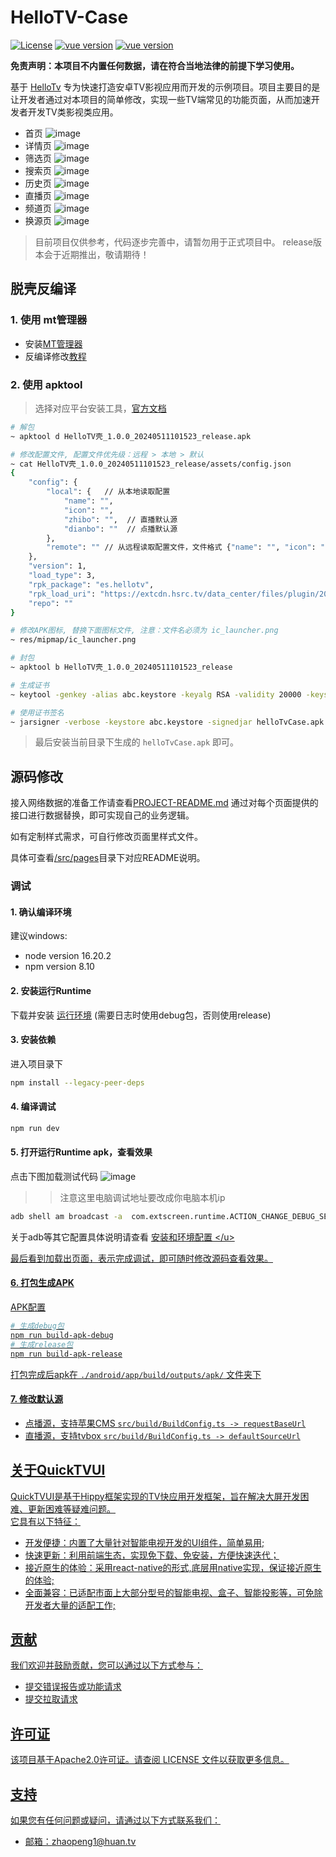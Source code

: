 # HelloTV-Case 
[![License](https://img.shields.io/badge/license-Apache2.0-blue.svg)](https://opensource.org/licenses/apache-2-0)
[![vue version](https://img.shields.io/badge/vue-3.2-green.svg)](https://github.com/vuejs/core)
[![vue version](https://img.shields.io/badge/@quicktvui/quicktvui3-latest-green.svg)](https://www.npmjs.com/package/@quicktvui/quicktvui3?activeTab=versions)

**免责声明：本项目不内置任何数据，请在符合当地法律的前提下学习使用。**

基于 [HelloTv](https://github.com/quicktvui/hellotv) 专为快速打造安卓TV影视应用而开发的示例项目。项目主要目的是让开发者通过对本项目的简单修改，实现一些TV端常见的功能页面，从而加速开发者开发TV类影视类应用。

* 首页
![image](doc/home.png)
* 详情页
![image](doc/detail.jpg)
* 筛选页
![image](doc/filter.png)
* 搜索页
![image](doc/search.png)
* 历史页
![image](doc/history.png)
* 直播页
![image](doc/live.jpg)
* 频道页
![image](doc/live-channel.jpg)
* 换源页
![image](doc/live-settings.png)

> 目前项目仅供参考，代码逐步完善中，请暂勿用于正式项目中。
> release版本会于近期推出，敬请期待！

## 脱壳反编译

### 1. 使用 mt管理器

* 安装[MT管理器](https://mt2.cn/download/)
* 反编译修改[教程](./doc/mt.mp4)

### 2. 使用 apktool

> 选择对应平台安装工具，[官方文档](https://apktool.org/docs/install)

```bash
# 解包
~ apktool d HelloTV壳_1.0.0_20240511101523_release.apk

# 修改配置文件, 配置文件优先级：远程 > 本地 > 默认
~ cat HelloTV壳_1.0.0_20240511101523_release/assets/config.json
{
    "config": {
        "local": {   // 从本地读取配置
            "name": "",
            "icon": "",
            "zhibo": "",  // 直播默认源
            "dianbo": ""  // 点播默认源
        },
        "remote": "" // 从远程读取配置文件，文件格式 {"name": "", "icon": "", "zhibo": "", "dianbo": ""}
    },
    "version": 1,
    "load_type": 3,
    "rpk_package": "es.hellotv",
    "rpk_load_uri": "https://extcdn.hsrc.tv/data_center/files/plugin/2024/04/18/b83e970b-deae-4db8-87e1-cec82531acab.zip",  // 从远程加载快应用代码包
    "repo": ""
}

# 修改APK图标, 替换下面图标文件, 注意：文件名必须为 ic_launcher.png
~ res/mipmap/ic_launcher.png

# 封包
~ apktool b HelloTV壳_1.0.0_20240511101523_release

# 生成证书
~ keytool -genkey -alias abc.keystore -keyalg RSA -validity 20000 -keystore abc.keystore

# 使用证书签名
~ jarsigner -verbose -keystore abc.keystore -signedjar helloTvCase.apk HelloTV壳_1.0.0_20240511101523_release/dist/HelloTV壳_1.0.0_20240511101523_release.apk abc.keystore
```

> 最后安装当前目录下生成的 `helloTvCase.apk` 即可。

## 源码修改

接入网络数据的准备工作请查看[PROJECT-README.md](PROJECT-README.md)
通过对每个页面提供的接口进行数据替换，即可实现自己的业务逻辑。

如有定制样式需求，可自行修改页面里样式文件。

具体可查看[/src/pages](./src/pages)目录下对应README说明。

### 调试

#### 1. 确认编译环境
建议windows:
- node version 16.20.2
- npm version 8.10

#### 2. 安装运行Runtime
下载并安装 [运行环境](http://v3.quicktvui.com/zh/resource/runtime.html) (需要日志时使用debug包，否则使用release)</b>

#### 3. 安装依赖
进入项目录下
```bash
npm install --legacy-peer-deps
```
#### 4. 编译调试
```bash
npm run dev
```
#### 5. 打开运行Runtime apk，查看效果
点击下图加载测试代码
![image](https://github.com/quicktvui/hellotv/assets/11962446/4571fb02-b761-405e-bbc8-a6baaa6f8a4a)
>> 注意这里电脑调试地址要改成你电脑本机ip
```bash
adb shell am broadcast -a  com.extscreen.runtime.ACTION_CHANGE_DEBUG_SERVER --es ip 192.168.xx.xx(电脑IP地址)
```
关于adb等其它配置具体说明请查看 <u>[安装和环境配置]([http://developer.extscreen.com/guide/](http://v3.quicktvui.com/zh/guide/installation.html)) </u>

最后看到加载出页面，表示完成调试，即可随时修改源码查看效果。

#### 6. 打包生成APK

[APK配置](android/README.md)

``` bash
# 生成debug包
npm run build-apk-debug
# 生成release包
npm run build-apk-release
```
打包完成后apk在 `./android/app/build/outputs/apk/` 文件夹下

#### 7. 修改默认源

* 点播源，支持苹果CMS `src/build/BuildConfig.ts -> requestBaseUrl`
* 直播源，支持tvbox `src/build/BuildConfig.ts -> defaultSourceUrl`

## 关于QuickTVUI
QuickTVUI是基于[Hippy](https://github.com/Tencent/Hippy)框架实现的TV快应用开发框架，旨在解决大屏开发困难、更新困难等疑难问题。  
它具有以下特征：
- 开发便捷：内置了大量针对智能电视开发的UI组件，简单易用;
- 快速更新：利用前端生态，实现免下载、免安装，方便快速迭代；
- 接近原生的体验：采用react-native的形式,底层用native实现，保证接近原生的体验;
- 全面兼容：已适配市面上大部分型号的智能电视、盒子、智能投影等，可免除开发者大量的适配工作;

<!-- ## 文档 -->
<!-- 查看完整的文档和示例，请访问[quicktvUI](http://quicktvui.com/)文档。 -->

## 贡献
我们欢迎并鼓励贡献，您可以通过以下方式参与：
- 提交错误报告或功能请求
- 提交拉取请求
<!-- 请阅读[贡献指南](CONTRIBUTING.md)获取更多信息。 -->
## 许可证
该项目基于Apache2.0许可证。请查阅 [LICENSE](https://opensource.org/licenses/apache-2-0) 文件以获取更多信息。

## 支持

如果您有任何问题或疑问，请通过以下方式联系我们：

- 邮箱：zhaopeng1@huan.tv

